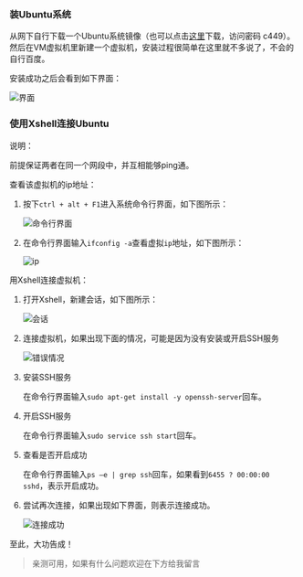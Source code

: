 ### 装Ubuntu系统

从网下自行下载一个Ubuntu系统镜像（也可以点击[这里](https://yunpan.cn/cBheNWdvEjwbb)下载，访问密码 c449）。然后在VM虚拟机里新建一个虚拟机，安装过程很简单在这里就不多说了，不会的自行百度。

安装成功之后会看到如下界面：

![界面](http://i.imgur.com/7NhyRY7.jpg)


### 使用Xshell连接Ubuntu

说明：

前提保证两者在同一个网段中，并互相能够ping通。

查看该虚拟机的ip地址：

1. 按下`ctrl + alt + F1`进入系统命令行界面，如下图所示：

    ![命令行界面](http://i.imgur.com/DVbUuoj.jpg)

2. 在命令行界面输入`ifconfig -a`查看虚拟`ip`地址，如下图所示：

    ![ip](http://i.imgur.com/NePwun0.jpg)

用Xshell连接虚拟机：

1. 打开Xshell，新建会话，如下图所示：

    ![会话](http://i.imgur.com/39h9UdP.jpg)

2. 连接虚拟机，如果出现下面的情况，可能是因为没有安装或开启SSH服务

    ![错误情况](http://i.imgur.com/jDe4htY.jpg)

3. 安装SSH服务
   
    在命令行界面输入`sudo apt-get install -y openssh-server`回车。

4. 开启SSH服务

    在命令行界面输入`sudo service ssh start`回车。

5. 查看是否开启成功

    在命令行界面输入`ps –e | grep ssh`回车，如果看到`6455 ? 00:00:00 sshd`，表示开启成功。 

6. 尝试再次连接，如果出现如下界面，则表示连接成功。

    ![连接成功](http://i.imgur.com/pGaqhTX.jpg) 

至此，大功告成！

> 亲测可用，如果有什么问题欢迎在下方给我留言